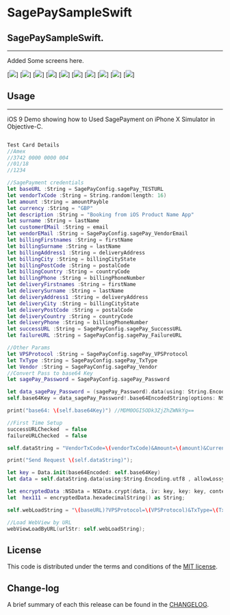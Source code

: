 
SagePaySampleSwift
=========

## SagePaySampleSwift.
------------
 Added Some screens here.

[![](https://github.com/pawankv89/SagePaySampleSwift/blob/master/Screens/1.png)]
[![](https://github.com/pawankv89/SagePaySampleSwift/blob/master/Screens/2.png)]
[![](https://github.com/pawankv89/SagePaySampleSwift/blob/master/Screens/3.png)]
[![](https://github.com/pawankv89/SagePaySampleSwift/blob/master/Screens/4.png)]
[![](https://github.com/pawankv89/SagePaySampleSwift/blob/master/Screens/5.png)]
[![](https://github.com/pawankv89/SagePaySampleSwift/blob/master/Screens/6.png)]
[![](https://github.com/pawankv89/SagePaySampleSwift/blob/master/Screens/7.png)]
[![](https://github.com/pawankv89/SagePaySampleSwift/blob/master/Screens/8.png)]
[![](https://github.com/pawankv89/SagePaySampleSwift/blob/master/Screens/9.png)]
[![](https://github.com/pawankv89/SagePaySampleSwift/blob/master/Screens/10.png)]


## Usage
------------
 iOS 9 Demo showing how to Used SagePayment on iPhone X Simulator in  Objective-C.

```Swift

Test Card Details
//Amex
//3742 0000 0000 004
//01/18
//1234

//SagePayment credentials
let baseURL :String = SagePayConfig.sagePay_TESTURL
let vendorTxCode :String = String.random(length: 16)
let amount :String = amountPayble
let currency :String = "GBP"
let description :String = "Booking from iOS Product Name App"
let surname :String = lastName
let customerEMail :String = email
let vendorEMail :String = SagePayConfig.sagePay_VendorEmail
let billingFirstnames :String = firstName
let billingSurname :String = lastName
let billingAddress1 :String = deliveryAddress
let billingCity :String = billingCityState
let billingPostCode :String = postalCode
let billingCountry :String = countryCode
let billingPhone :String = billingPhoneNumber
let deliveryFirstnames :String = firstName
let deliverySurname :String = lastName
let deliveryAddress1 :String = deliveryAddress
let deliveryCity :String = billingCityState
let deliveryPostCode :String = postalCode
let deliveryCountry :String = countryCode
let deliveryPhone :String = billingPhoneNumber
let successURL :String = SagePayConfig.sagePay_SuccessURL
let failureURL :String = SagePayConfig.sagePay_FailureURL

//Other Params
let VPSProtocol :String = SagePayConfig.sagePay_VPSProtocol
let TxType :String = SagePayConfig.sagePay_TxType
let Vendor :String = SagePayConfig.sagePay_Vendor
//Convert Pass to base64 Key
let sagePay_Password = SagePayConfig.sagePay_Password

let data_sagePay_Password = (sagePay_Password).data(using: String.Encoding.utf8)
self.base64Key = data_sagePay_Password!.base64EncodedString(options: NSData.Base64EncodingOptions(rawValue: 0))

print("base64: \(self.base64Key)") //MDM0OGI5ODk3ZjZhZWNkYg==

//First Time Setup
successURLChecked  = false
failureURLChecked  = false

self.dataString = "VendorTxCode=\(vendorTxCode)&Amount=\(amount)&Currency=\(currency)&Description=\(description)&Surname=\(surname)&CustomerEMail=\(customerEMail)&VendorEMail=\(vendorEMail)&BillingSurname=\(billingSurname)&BillingFirstnames=\(billingFirstnames)&BillingAddress1=\(billingAddress1)&BillingCity=\(billingCity)&BillingPostCode=\(billingPostCode)&BillingCountry=\(billingCountry)&BillingPhone=\(billingPhone)&DeliveryFirstnames=\(deliveryFirstnames)&DeliverySurname=\(deliverySurname)&DeliveryAddress1=\(deliveryAddress1)&DeliveryCity=\(deliveryCity)&DeliveryPostCode=\(deliveryPostCode)&DeliveryCountry=\(deliveryCountry)&DeliveryPhone=\(deliveryPhone)&SuccessURL=\(successURL)&FailureURL=\(failureURL)"

print("Send Request \(self.dataString)");

let key = Data.init(base64Encoded: self.base64Key)
let data = self.dataString.data(using:String.Encoding.utf8 , allowLossyConversion: true)

let encryptedData :NSData = NSData.crypt(data, iv: key, key: key, context: CCOperation(kCCEncrypt))! as NSData;
let  hex111 = encryptedData.hexadecimalString() as String;

self.webLoadString = "\(baseURL)?VPSProtocol=\(VPSProtocol)&TxType=\(TxType)&Vendor=\(Vendor)&Crypt=@\(hex111.uppercased())"

//Load WebView by URL
webViewLoadByURL(urlStr: self.webLoadString);

```


## License

This code is distributed under the terms and conditions of the [MIT license](LICENSE).

## Change-log

A brief summary of each this release can be found in the [CHANGELOG](CHANGELOG.mdown). 
